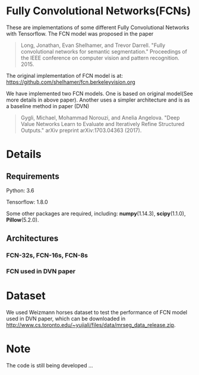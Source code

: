 # Fully Convolutional Networks(FCNs)

These are implementations of some different Fully Convolutional Networks with Tensorflow. The FCN model was proposed in the paper
>Long, Jonathan, Evan Shelhamer, and Trevor Darrell. "Fully convolutional networks for semantic segmentation." Proceedings of the IEEE conference on computer vision and pattern recognition. 2015.

The original implementation of FCN model is at: <https://github.com/shelhamer/fcn.berkeleyvision.org>

We have implemented two FCN models. One is based on original model(See more details in above paper). Another uses a simpler architecture and is as a baseline method in paper (DVN)
>Gygli, Michael, Mohammad Norouzi, and Anelia Angelova. "Deep Value Networks Learn to Evaluate and Iteratively Refine Structured Outputs." arXiv preprint arXiv:1703.04363 (2017).


# Details

## Requirements

Python: 3.6

Tensorflow: 1.8.0

Some other packages are required, including: **numpy**(1.14.3), **scipy**(1.1.0), **Pillow**(5.2.0).

## Architectures

### FCN-32s, FCN-16s, FCN-8s

### FCN used in DVN paper

# Dataset

We used Weizmann horses dataset to test the performance of FCN model used in DVN paper, which can be downloaded in <http://www.cs.toronto.edu/~yujiali/files/data/mrseg_data_release.zip>.

# Note

The code is still being developed ...

